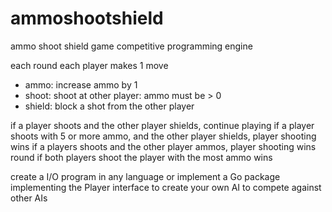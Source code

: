 # ammoshootshield
ammo shoot shield game competitive programming engine

each round each player makes 1 move
- ammo: increase ammo by 1
- shoot: shoot at other player: ammo must be > 0
- shield: block a shot from the other player

if a player shoots and the other player shields, continue playing
if a player shoots with 5 or more ammo, and the other player shields, player shooting wins
if a players shoots and the other player ammos, player shooting wins round
if both players shoot the player with the most ammo wins

create a I/O program in any language or implement a Go package implementing the Player interface to create your own AI to compete against other AIs
